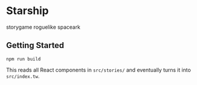# Starship
storygame roguelike spaceark

## Getting Started

`npm run build`

This reads all React components in `src/stories/` and eventually turns it into `src/index.tw`.
